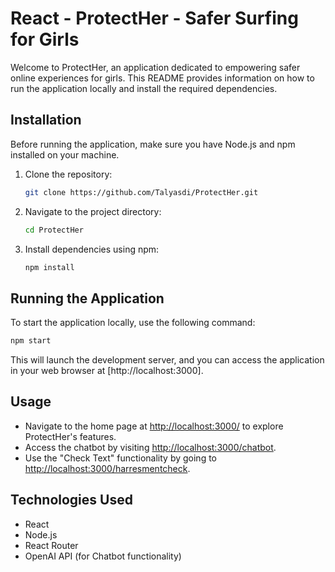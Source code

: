 # React - ProtectHer - Safer Surfing for Girls

Welcome to ProtectHer, an application dedicated to empowering safer online experiences for girls. This README provides information on how to run the application locally and install the required dependencies.

## Installation

Before running the application, make sure you have Node.js and npm installed on your machine.

1. Clone the repository:

   ```bash
   git clone https://github.com/Talyasdi/ProtectHer.git
   ```

2. Navigate to the project directory:

   ```bash
   cd ProtectHer
   ```

3. Install dependencies using npm:

   ```bash
   npm install
   ```

## Running the Application

To start the application locally, use the following command:

```bash
npm start
```

This will launch the development server, and you can access the application in your web browser at [http://localhost:3000].

## Usage

- Navigate to the home page at [http://localhost:3000/](http://localhost:3000/) to explore ProtectHer's features.
- Access the chatbot by visiting [http://localhost:3000/chatbot](http://localhost:3000/chatbot).
- Use the "Check Text" functionality by going to [http://localhost:3000/harresmentcheck](http://localhost:3000/harresmentcheck).

## Technologies Used

- React
- Node.js
- React Router
- OpenAI API (for Chatbot functionality)
